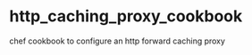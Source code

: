http_caching_proxy_cookbook
===========================

chef cookbook to configure an http forward caching proxy 
